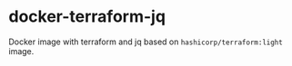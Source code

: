 # docker-terraform-jq
Docker image with terraform and jq based on `hashicorp/terraform:light` image.
